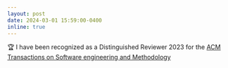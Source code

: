 ```yaml
---
layout: post
date: 2024-03-01 15:59:00-0400
inline: true
---
```


:trophy: I have been recognized as a Distinguished Reviewer 2023 for the [ACM Transactions on Software engineering and Methodology](assets/pdf/tosem-distinguished-reviewer-stocco.pdf)